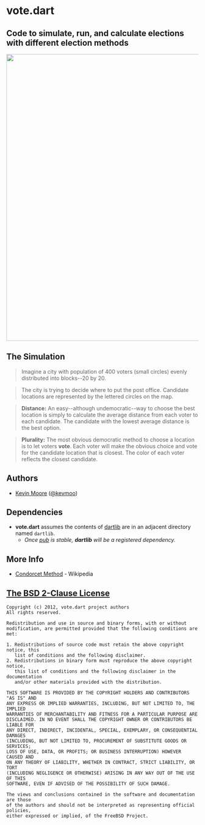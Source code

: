 # vote.dart
## Code to simulate, run, and calculate elections with different election methods

<img src="https://github.com/kevmoo/vote.dart/raw/master/vote_dart_preview.png" width='750'>

## The Simulation

> Imagine a city with population of 400 voters (small circles) evenly distributed into blocks--20 by 20.

> The city is trying to decide where to put the post office. Candidate locations are represented by the lettered circles on the map.

> __Distance:__ An easy--although undemocratic--way to choose the best location is simply to calculate the average distance from each voter to each candidate. The candidate with the lowest average distance is the best option.

> __Plurality:__ The most obvious democratic method to choose a location is to let voters **vote**. Each voter will make the obvious choice and vote for the candidate location that is closest. The color of each voter reflects the closest candidate.

## Authors
 * [Kevin Moore](https://github.com/kevmoo) ([@kevmoo](http://twitter.com/kevmoo))

## Dependencies
 * __vote.dart__ assumes the contents of [dartlib](https://github.com/kevmoo/dartlib) are in an adjacent directory named `dartlib`.
     * _Once [pub](http://www.dartlang.org/docs/pub-package-manager/) is stable, __dartlib__ will be a registered dependency._

## More Info
 * [Condorcet Method](http://en.wikipedia.org/wiki/Condorcet_method) - Wikipedia

## [The BSD 2-Clause License](http://www.opensource.org/licenses/bsd-license.php)

    Copyright (c) 2012, vote.dart project authors
    All rights reserved.

    Redistribution and use in source and binary forms, with or without
    modification, are permitted provided that the following conditions are met:

    1. Redistributions of source code must retain the above copyright notice, this
       list of conditions and the following disclaimer.
    2. Redistributions in binary form must reproduce the above copyright notice,
       this list of conditions and the following disclaimer in the documentation
       and/or other materials provided with the distribution.

    THIS SOFTWARE IS PROVIDED BY THE COPYRIGHT HOLDERS AND CONTRIBUTORS "AS IS" AND
    ANY EXPRESS OR IMPLIED WARRANTIES, INCLUDING, BUT NOT LIMITED TO, THE IMPLIED
    WARRANTIES OF MERCHANTABILITY AND FITNESS FOR A PARTICULAR PURPOSE ARE
    DISCLAIMED. IN NO EVENT SHALL THE COPYRIGHT OWNER OR CONTRIBUTORS BE LIABLE FOR
    ANY DIRECT, INDIRECT, INCIDENTAL, SPECIAL, EXEMPLARY, OR CONSEQUENTIAL DAMAGES
    (INCLUDING, BUT NOT LIMITED TO, PROCUREMENT OF SUBSTITUTE GOODS OR SERVICES;
    LOSS OF USE, DATA, OR PROFITS; OR BUSINESS INTERRUPTION) HOWEVER CAUSED AND
    ON ANY THEORY OF LIABILITY, WHETHER IN CONTRACT, STRICT LIABILITY, OR TORT
    (INCLUDING NEGLIGENCE OR OTHERWISE) ARISING IN ANY WAY OUT OF THE USE OF THIS
    SOFTWARE, EVEN IF ADVISED OF THE POSSIBILITY OF SUCH DAMAGE.

    The views and conclusions contained in the software and documentation are those
    of the authors and should not be interpreted as representing official policies,
    either expressed or implied, of the FreeBSD Project.
